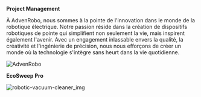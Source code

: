 **Project Management**

À AdvenRobo, nous sommes à la pointe de l'innovation dans le monde de la robotique électrique. Notre passion réside dans la création de dispositifs robotiques de pointe qui simplifient non seulement la vie, mais inspirent également l'avenir. Avec un engagement inlassable envers la qualité, la créativité et l'ingénierie de précision, nous nous efforçons de créer un monde où la technologie s'intègre sans heurt dans la vie quotidienne.



![AdvenRobo](https://github.com/setayesh-ghamat/Dustbuster/assets/145782254/158f7e7d-8913-4a35-aef6-1d94d1145590)



**EcoSweep Pro**

![robotic-vacuum-cleaner_img](https://github.com/setayesh-ghamat/Dustbuster/assets/145782254/47a239d8-b11d-4a03-ba1f-1700c97b2903)
